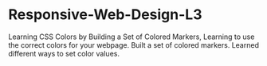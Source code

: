 # Responsive-Web-Design-L3
Learning CSS Colors by Building a Set of Colored Markers, 
Learning to use the correct colors for your webpage. Built a set of colored markers. Learned different ways to set color values.
